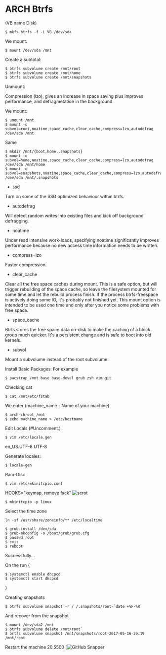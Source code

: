 # ARCH Btrfs

(VB name Disk)
```shell
$ mkfs.btrfs -f -L VB /dev/sda 
```

We mount:
```shell
$ mount /dev/sda /mnt
```

Create a subtotal:
```shell
$ btrfs subvolume create /mnt/root
$ btrfs subvolume create /mnt/home
$ btrfs subvolume create /mnt/snapshots
```
Unmount:

Compression (lzo), gives an increase in space saving plus improves performance, and defragmetation in the background.

We mount:
```shell
$ umount /mnt
$ mount -o subvol=root,noatime,space_cache,clear_cache,compress=lzo,autodefrag /dev/sda /mnt
```
Same
```shell
$ mkdir /mnt/{boot,home,.snapshots}
$ mount -o subvol=home,noatime,space_cache,clear_cache,compress=lzo,autodefrag /dev/sda /mnt/home
$ mount -o subvol=snapshots,noatime,space_cache,clear_cache,compress=lzo,autodefrag /dev/sda /mnt/.snapshots
```
* ssd 

Turn on some of the SSD optimized behaviour within btrfs.

* autodefrag

Will detect random writes into existing files and kick off background defragging.

* noatime

Under read intensive work-loads, specifying noatime significantly improves performance because no new access time information needs to be written.

* compress=lzo

Faster compression.

* clear_cache 

Clear all the free space caches during mount. This is a safe option, but will trigger rebuilding of the space cache, so leave the 
filesystem mounted for some time and let the rebuild process finish. If the process btrfs-freespace is actively doing some IO, it's 
probably not finished yet. This mount option is intended to be used one time and only after you notice some problems with free space.

* space_cache

Btrfs stores the free space data on-disk to make the caching of a block group much quicker. It's a persistent change and is safe to boot
into old kernels.

* subvol

Mount a subvolume instead of the root subvolume.

Install Basic Packages:
For example
```shell
$ pacstrap /mnt base base-devel grub zsh vim git
```
Checking cat
```shell
$ cat /mnt/etc/fstab
```
We enter
(machine_name - Name of your machine)
```shell
$ arch-chroot /mnt
$ echo machine_name > /etc/hostname
```
Edit Locals
(#Uncomment.)
```shell
$ vim /etc/locale.gen
```
en_US.UTF-8 UTF-8

Generate locales:
```shell
$ locale-gen
```
Ram-Disc
```shell
$ vim /etc/mkinitcpio.conf
```
HOOKS="keymap, remove fsck"
![scrot](http://i.imgur.com/.png)

```shell
$ mkinitcpio -p linux
```
Select the time zone
```shell
ln -sf /usr/share/zoneinfo/** /etc/localtime
```
```shell
$ grub-install /dev/sda
$ grub-mkconfig -o /boot/grub/grub.cfg
$ passwd root
$ exit
$ reboot
```
Successfully...

On the run {
```shell
$ systemctl enable dhcpcd
$ systemctl start dhcpcd
```
}

Creating snapshots
```shell
$ btrfs subvolume snapshot -r / /.snapshots/root-`date +%F-%R`
```
And recover from the snapshot
```shell
$ mount /dev/sda2 /mnt
$ btrfs subvolume delete /mnt/root`
$ brtfs subvolume snapshot /mnt/snapshots/root-2017-05-16-20:19 /mnt/root
```
Restart the machine 20.5500
[![GitHub](https://wiki.archlinux.org/index.php/Snapper) Snapper 
